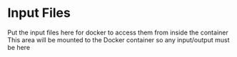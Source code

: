 # Input Files

Put the input files here for docker to access them from inside the container
This area will be mounted to the Docker container so any input/output must be here

